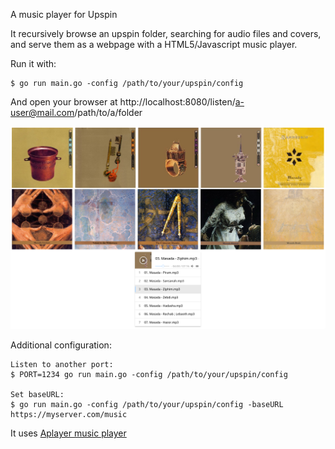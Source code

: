 A music player for Upspin

It recursively browse an upspin folder, searching for audio files and
covers, and serve them as a webpage with a HTML5/Javascript music
player.

Run it with:

```
$ go run main.go -config /path/to/your/upspin/config
```

And open your browser at http://localhost:8080/listen/a-user@mail.com/path/to/a/folder

![Screenshot](screenshot.png)

Additional configuration:

```
Listen to another port:
$ PORT=1234 go run main.go -config /path/to/your/upspin/config

Set baseURL:
$ go run main.go -config /path/to/your/upspin/config -baseURL https://myserver.com/music
```

It uses [Aplayer music player](https://github.com/MoePlayer/APlayer)
